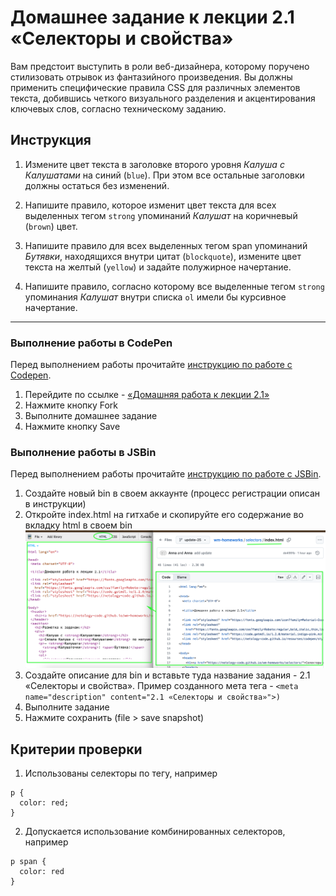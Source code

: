 # Домашнее задание к лекции 2.1 «Селекторы и свойства»

Вам предстоит выступить в роли веб-дизайнера, которому поручено стилизовать отрывок из фантазийного произведения. Вы должны применить специфические правила CSS для различных элементов текста, добившись четкого визуального разделения и акцентирования ключевых слов, согласно техническому заданию.

## Инструкция

1. Измените цвет текста в заголовке второго уровня *Калуша с Калушатами* на синий (`blue`). При этом все остальные заголовки должны остаться без изменений.

2. Напишите правило, которое изменит цвет текста для всех выделенных тегом `strong` упоминаний *Калушат* на коричневый (`brown`) цвет.

3. Напишите правило для всех выделенных тегом span упоминаний *Бутявки*, находящихся внутри цитат (`blockquote`), измените цвет текста на желтый (`yellow`) и задайте полужирное начертание.

4. Напишите правило, согласно которому все выделенные тегом `strong` упоминания *Калушат* внутри списка `ol` имели бы курсивное начертание.


---
### Выполнение работы в CodePen
Перед выполнением работы прочитайте [инструкцию по работе с Codepen](https://github.com/netology-code/guides/blob/master/codepen/).
1. Перейдите по ссылке - [«Домашняя работа к лекции 2.1»](https://codepen.io/Netology/pen/wrbVxQ?editors=1100)
2. Нажмите кнопку Fork
3. Выполните домашнее задание
4. Нажмите кнопку Save

### Выполнение работы в JSBin
Перед выполнением работы прочитайте [инструкцию по работе с JSВin](https://github.com/netology-code/guides/tree/master/jsbin).
1. Создайте новый bin в своем аккаунте (процесс регистрации описан в инструкции)
2. Откройте index.html на гитхабе и скопируйте его содержание во вкладку html в своем bin
![Иллюстрация к шагу](./images/jsbin.png)
3. Создайте описание для bin и вставьте туда название задания - 2.1 «Селекторы и свойства». Пример созданного мета тега -  ```<meta name="description" content="2.1 «Селекторы и свойства»">)```
4. Выполните задание
5. Нажмите сохранить (file > save snapshot)


## Критерии проверки 
1. Использованы селекторы по тегу, например
```
p {
  color: red;
}
```
2. Допускается использование комбинированных селекторов, например
```
p span {
  color: red
}
```

